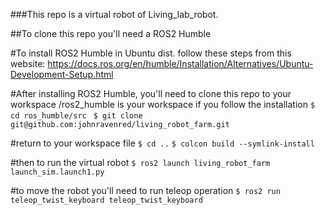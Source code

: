 ###This repo is a virtual robot of Living_lab_robot. 

##To clone this repo you'll need a ROS2 Humble

#To install ROS2 Humble in Ubuntu dist. follow these steps from this website:
https://docs.ros.org/en/humble/Installation/Alternatives/Ubuntu-Development-Setup.html

#After installing ROS2 Humble, you'll need to clone this repo to your workspace /ros2_humble is your workspace if you follow the installation 
`$ cd ros_humble/src `
`$ git clone git@github.com:johnravenred/living_robot_farm.git`

#return to your workspace file
`$ cd ..`
`$ colcon build --symlink-install`

#then to run the virtual robot
`$ ros2 launch living_robot_farm launch_sim.launch1.py`

#to move the robot you'll need to run teleop operation
`$ ros2 run teleop_twist_keyboard teleop_twist_keyboard`


